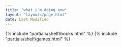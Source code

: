```yaml
---
title: "what i'm doing now"
layout: "layouts/page.html"
date: Last Modified
---
```


{% include "partials/shelf/books.html" %}
{% include "partials/shelf/games.html" %}
